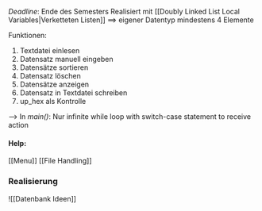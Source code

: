 _Deadline_: Ende des Semesters
Realisiert mit [[Doubly Linked List Local Variables|Verketteten Listen]]
==> eigener Datentyp
mindestens 4 Elemente

Funktionen:
1) Textdatei einlesen
2) Datensatz manuell eingeben
3) Datensätze sortieren
4) Datensatz löschen
5) Datensätze anzeigen
7) Datensatz in Textdatei schreiben
8) up_hex als Kontrolle

--> In _main()_: Nur infinite while loop with switch-case statement to receive action

#### Help:
[[Menu]]
[[File Handling]]

### Realisierung
![[Datenbank Ideen]]